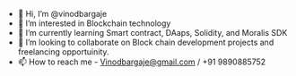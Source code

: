 - 👋 Hi, I’m @vinodbargaje
- 👀 I’m interested in Blockchain technology
- 🌱 I’m currently learning Smart contract, DAaps, Solidity, and Moralis SDK 
- 💞️ I’m looking to collaborate on Block chain development projects and freelancing opportuinity. 
- 📫 How to reach me - Vinodbargaje@gmail.com / +91 9890885752

<!---
vinodbargaje/vinodbargaje is a ✨ special ✨ repository because its `README.md` (this file) appears on your GitHub profile.
You can click the Preview link to take a look at your changes.
--->
